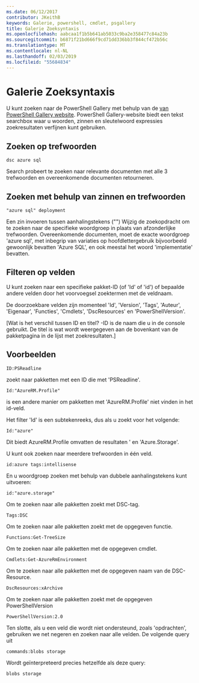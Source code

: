 ```yaml
---
ms.date: 06/12/2017
contributor: JKeithB
keywords: Galerie, powershell, cmdlet, psgallery
title: Galerie Zoeksyntaxis
ms.openlocfilehash: aabcaa1f1b5b641ab5033c9ba2e358477c84a23b
ms.sourcegitcommit: b6871f21bd666f9cd71dd336bb3f844cf472b56c
ms.translationtype: MT
ms.contentlocale: nl-NL
ms.lasthandoff: 02/03/2019
ms.locfileid: "55684834"
---
```

# <a name="gallery-search-syntax"></a>Galerie Zoeksyntaxis

U kunt zoeken naar de PowerShell Gallery met behulp van de [van PowerShell Gallery website](https://www.powershellgallery.com/).
PowerShell Gallery-website biedt een tekst searchbox waar u woorden, zinnen en sleutelwoord expressies zoekresultaten verfijnen kunt gebruiken.

## <a name="search-by-keywords"></a>Zoeken op trefwoorden

    dsc azure sql

Search probeert te zoeken naar relevante documenten met alle 3 trefwoorden en overeenkomende documenten retourneren.

## <a name="search-using-phrases-and-keywords"></a>Zoeken met behulp van zinnen en trefwoorden

    "azure sql" deployment

Een zin invoeren tussen aanhalingstekens ("") Wijzig de zoekopdracht om te zoeken naar de specifieke woordgroep in plaats van afzonderlijke trefwoorden.
Overeenkomende documenten, moet de exacte woordgroep 'azure sql', met inbegrip van variaties op hoofdlettergebruik bijvoorbeeld gewoonlijk bevatten 'Azure SQL', en ook meestal het woord 'implementatie' bevatten.

## <a name="filtering-on-fields"></a>Filteren op velden

U kunt zoeken naar een specifieke pakket-ID (of 'Id' of 'id') of bepaalde andere velden door het voorvoegsel zoektermen met de veldnaam.

De doorzoekbare velden zijn momenteel 'Id', 'Version', 'Tags', 'Auteur', 'Eigenaar', 'Functies', 'Cmdlets', 'DscResources' en 'PowerShellVersion'.

[Wat is het verschil tussen ID en titel? -ID is de naam die u in de console gebruikt. De titel is wat wordt weergegeven aan de bovenkant van de pakketpagina in de lijst met zoekresultaten.]

## <a name="examples"></a>Voorbeelden

    ID:PSReadline
    
zoekt naar pakketten met een ID die met 'PSReadline'.

    Id:"AzureRM.Profile"

is een andere manier om pakketten met 'AzureRM.Profile' niet vinden in het id-veld.

Het filter 'Id' is een subtekenreeks, dus als u zoekt voor het volgende:

    Id:"azure"

Dit biedt AzureRM.Profile omvatten de resultaten ' en 'Azure.Storage'.

U kunt ook zoeken naar meerdere trefwoorden in één veld. 

    id:azure tags:intellisense

En u woordgroep zoeken met behulp van dubbele aanhalingstekens kunt uitvoeren:

    id:"azure.storage"

Om te zoeken naar alle pakketten zoekt met DSC-tag.

    Tags:DSC

Om te zoeken naar alle pakketten zoekt met de opgegeven functie.

    Functions:Get-TreeSize

Om te zoeken naar alle pakketten met de opgegeven cmdlet.

    Cmdlets:Get-AzureRmEnvironment

Om te zoeken naar alle pakketten met de opgegeven naam van de DSC-Resource.

    DscResources:xArchive

Om te zoeken naar alle pakketten zoekt met de opgegeven PowerShellVersion

    PowerShellVersion:2.0

Ten slotte, als u een veld die wordt niet ondersteund, zoals 'opdrachten', gebruiken we net negeren en zoeken naar alle velden. De volgende query uit

    commands:blobs storage

Wordt geïnterpreteerd precies hetzelfde als deze query:

    blobs storage
